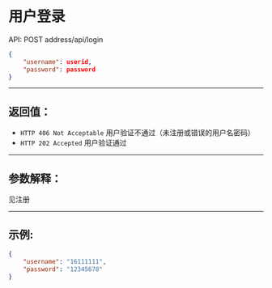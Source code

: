 # 用户登录
API: POST address/api/login
```Json
{
    "username": userid,
    "password": password
}
```

---
## 返回值：
- `HTTP 406 Not Acceptable` 用户验证不通过（未注册或错误的用户名密码）
- `HTTP 202 Accepted` 用户验证通过

---
## 参数解释：
见注册

---
## 示例:
```Json
{
    "username": "16111111",
    "password": "12345678"
}
```

